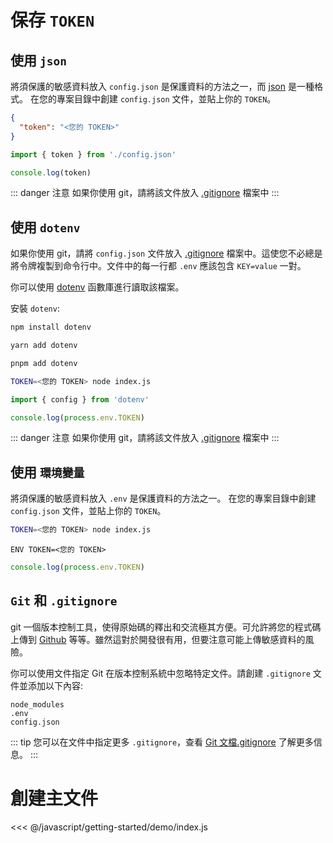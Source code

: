 <script setup>
import CodeGroup from '/components/CodeGroup.vue'
</script>

# 保存 `TOKEN`

## 使用 `json`

將須保護的敏感資料放入 `config.json` 是保護資料的方法之一，而 [json](https://zh.wikipedia.org/zh-tw/JSON) 是一種格式。
在您的專案目錄中創建 `config.json` 文件，並貼上你的 `TOKEN`。

<CodeGroup>

<div title="config.json 檔案">

```json
{
  "token": "<您的 TOKEN>"
}
```

</div>
<div title="調用方式">

```js
import { token } from './config.json'

console.log(token)
```

</div>

</CodeGroup>

::: danger 注意
如果你使用 git，請將該文件放入 [.gitignore](./#git-和-gitignore) 檔案中
:::

## 使用 `dotenv`

如果你使用 git，請將 `config.json` 文件放入 [.gitignore](./#) 檔案中。這使您不必總是將令牌複製到命令行中。文件中的每一行都 `.env` 應該包含 `KEY=value` 一對。

你可以使用 [dotenv](https://www.npmjs.com/package/dotenv) 函數庫進行讀取該檔案。

安裝 `dotenv`:

<CodeGroup>

<div title="npm" active>

```bash
npm install dotenv
```

</div>
<div title="yarn">

```bash
yarn add dotenv
```

</div>
<div title="pnpm">

```bash
pnpm add dotenv
```

</div>

</CodeGroup>

<CodeGroup>
<div title=".env">

```bash
TOKEN=<您的 TOKEN> node index.js
```

</div>
<div title="使用">

```js
import { config } from 'dotenv'

console.log(process.env.TOKEN)
```

</div>
</CodeGroup>

::: danger 注意
如果你使用 git，請將該文件放入 [.gitignore](./#git-和-gitignore) 檔案中
:::

## 使用 `環境變量`

將須保護的敏感資料放入 `.env` 是保護資料的方法之一。
在您的專案目錄中創建 `config.json` 文件，並貼上你的 `TOKEN`。

<CodeGroup>

<div title="終端機">

```bash
TOKEN=<您的 TOKEN> node index.js
```

</div>
<div title="docker">

```docker
ENV TOKEN=<您的 TOKEN>
```

</div>
<div title="使用">

```js
console.log(process.env.TOKEN)
```

</div>
</CodeGroup>

## `Git` 和 `.gitignore`

git 一個版本控制工具，使得原始碼的釋出和交流極其方便。可允許將您的程式碼上傳到 [Github](https://github.com/) 等等。雖然這對於開發很有用，但要注意可能上傳敏感資料的風險。

你可以使用文件指定 Git 在版本控制系統中忽略特定文件。請創建 `.gitignore` 文件並添加以下內容:

```
node_modules
.env
config.json
```

::: tip
您可以在文件中指定更多 `.gitignore`，查看 [Git 文檔.gitignore](https://git-scm.com/docs/gitignore) 了解更多信息。
:::

# 創建主文件

<<< @/javascript/getting-started/demo/index.js
